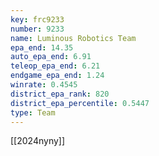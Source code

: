 ```yaml
---
key: frc9233
number: 9233
name: Luminous Robotics Team
epa_end: 14.35
auto_epa_end: 6.91
teleop_epa_end: 6.21
endgame_epa_end: 1.24
winrate: 0.4545
district_epa_rank: 820
district_epa_percentile: 0.5447
type: Team
---
```

[[2024nyny]]
